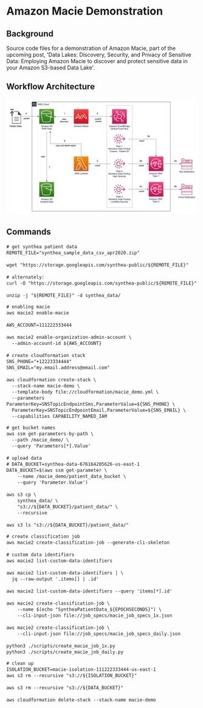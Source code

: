 # Amazon Macie Demonstration

## Background

Source code files for a demonstration of Amazon Macie, part of the upcoming post, 'Data Lakes: Discovery, Security, and Privacy of Sensitive Data: Employing Amazon Macie to discover and protect sensitive data in your Amazon S3-based Data Lake'.

## Workflow Architecture

![Workflow Architecture](./diagram/Macie.png)

## Commands

```shell script
# get synthea patient data
REMOTE_FILE="synthea_sample_data_csv_apr2020.zip"

wget "https://storage.googleapis.com/synthea-public/${REMOTE_FILE}"

# alternately:
curl -O "https://storage.googleapis.com/synthea-public/${REMOTE_FILE}"

unzip -j "${REMOTE_FILE}" -d synthea_data/
```

```shell script
# enabling macie
aws macie2 enable-macie

AWS_ACCOUNT=111222333444

aws macie2 enable-organization-admin-account \
  --admin-account-id ${AWS_ACCOUNT}

# create cloudformation stack
SNS_PHONE="+12223334444"
SNS_EMAIL="my.email.address@email.com"

aws cloudformation create-stack \
  --stack-name macie-demo \
  --template-body file://cloudformation/macie_demo.yml \
  --parameters ParameterKey=SNSTopicEndpointSms,ParameterValue=${SNS_PHONE} \
  ParameterKey=SNSTopicEndpointEmail,ParameterValue=${SNS_EMAIL} \
  --capabilities CAPABILITY_NAMED_IAM
```

```shell script
# get bucket names
aws ssm get-parameters-by-path \
  --path /macie_demo/ \
  --query 'Parameters[*].Value'

# upload data
# DATA_BUCKET=synthea-data-676164205626-us-east-1
DATA_BUCKET=$(aws ssm get-parameter \
    --name /macie_demo/patient_data_bucket \
    --query 'Parameter.Value')

aws s3 cp \
    synthea_data/ \
    "s3://${DATA_BUCKET}/patient_data/" \
    --recursive

aws s3 ls "s3://${DATA_BUCKET}/patient_data/"
```

```shell script
# create classification job
aws macie2 create-classification-job --generate-cli-skeleton

# custom data identifiers
aws macie2 list-custom-data-identifiers

aws macie2 list-custom-data-identifiers | \
  jq --raw-output '.items[] | .id'

aws macie2 list-custom-data-identifiers --query 'items[*].id'

aws macie2 create-classification-job \
    --name $(echo "SyntheaPatientData_${EPOCHSECONDS}") \
    --cli-input-json file://job_specs/macie_job_specs_1x.json

aws macie2 create-classification-job \
    --cli-input-json file://job_specs/macie_job_specs_daily.json

python3 ./scripts/create_macie_job_1x.py
python3 ./scripts/create_macie_job_daily.py
```

```shell script
# clean up
ISOLATION_BUCKET=macie-isolation-111222333444-us-east-1
aws s3 rm --recursive "s3://${ISOLATION_BUCKET}"

aws s3 rm --recursive "s3://${DATA_BUCKET}"

aws cloudformation delete-stack --stack-name macie-demo
```

